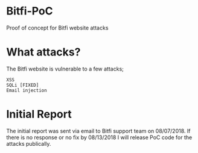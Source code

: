 # Bitfi-PoC
Proof of concept for Bitfi website attacks

# What attacks?

The Bitfi website is vulnerable to a few attacks;

    XSS
    SQLi [FIXED]
    Email injection

# Initial Report

The initial report was sent via email to Bitfi support team on 08/07/2018. If there is no response or no fix by 08/13/2018 I will release PoC code for the attacks publically.